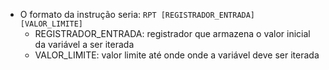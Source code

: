 - O formato da instrução seria:
    ```RPT [REGISTRADOR_ENTRADA] [VALOR_LIMITE]```
    - REGISTRADOR_ENTRADA: registrador que armazena o valor inicial da variável a ser iterada
    - VALOR_LIMITE: valor limite até onde onde a variável deve ser iterada
